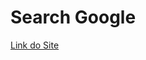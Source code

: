 # Search Google

<a href="https://luizfelipe9627.github.io/search-google/" target="_blank">Link do Site</a>
